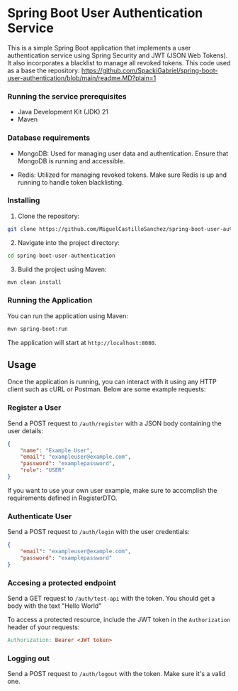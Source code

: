# Spring Boot User Authentication Service

This is a simple Spring Boot application that implements a user authentication service using Spring Security and JWT (JSON Web Tokens). It also incorporates a blacklist to manage all revoked tokens. This code used as a base the repository: https://github.com/SpackiGabriel/spring-boot-user-authentication/blob/main/readme.MD?plain=1

### Running the service prerequisites

- Java Development Kit (JDK) 21
- Maven

### Database requirements

- MongoDB: Used for managing user data and authentication. Ensure that MongoDB is running and accessible.

- Redis: Utilized for managing revoked tokens. Make sure Redis is up and running to handle token blacklisting.

### Installing

1. Clone the repository:

```bash
git clone https://github.com/MiguelCastilloSanchez/spring-boot-user-authentication
```

2. Navigate into the project directory:

```bash
cd spring-boot-user-authentication
```

3. Build the project using Maven:

```bash
mvn clean install
```

### Running the Application

You can run the application using Maven:

```bash
mvn spring-boot:run
```

The application will start at `http://localhost:8080`.

## Usage

Once the application is running, you can interact with it using any HTTP client such as cURL or Postman. Below are some example requests:

### Register a User

Send a POST request to `/auth/register` with a JSON body containing the user details:

```json
{
    "name": "Example User",
    "email": "exampleuser@example.com",
    "password": "examplepassword",
    "role": "USER"
}
```

If you want to use your own user example, make sure to accomplish the requirements defined in RegisterDTO. 

### Authenticate User

Send a POST request to `/auth/login` with the user credentials:

```json
{
    "email": "exampleuser@example.com",
    "password": "examplepassword"
}
```

### Accesing a protected endpoint

Send a GET request to `/auth/test-api` with the token. You should get a body with the text "Hello World"

To access a protected resource, include the JWT token in the `Authorization` header of your requests:

```makefile
Authorization: Bearer <JWT token>
```

### Logging out 

Send a POST request to `/auth/logout` with the token. Make sure it's a valid one.

